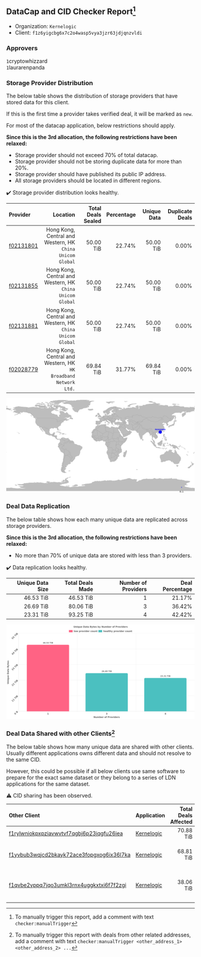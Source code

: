 ## DataCap and CID Checker Report[^1]
 - Organization: `Kernelogic`
 - Client: `f1z6yigcbg6x7c2o4wasp5vya3jzr63jdjqnzvldi`
### Approvers
`1`cryptowhizzard<br/>`1`laurarenpanda

### Storage Provider Distribution
The below table shows the distribution of storage providers that have stored data for this client.

If this is the first time a provider takes verified deal, it will be marked as `new`.

For most of the datacap application, below restrictions should apply.

**Since this is the 3rd allocation, the following restrictions have been relaxed:**
 - Storage provider should not exceed 70% of total datacap.
 - Storage provider should not be storing duplicate data for more than 20%.
 - Storage provider should have published its public IP address.
 - All storage providers should be located in different regions.

✔️ Storage provider distribution looks healthy.

| Provider                                              |                                                           Location | Total Deals Sealed | Percentage | Unique Data | Duplicate Deals |
| :---------------------------------------------------- | -----------------------------------------------------------------: | -----------------: | ---------: | ----------: | --------------: |
| [f02131801](https://filfox.info/en/address/f02131801) |       Hong Kong, Central and Western, HK<br/>`China Unicom Global` |          50.00 TiB |     22.74% |   50.00 TiB |           0.00% |
| [f02131855](https://filfox.info/en/address/f02131855) |       Hong Kong, Central and Western, HK<br/>`China Unicom Global` |          50.00 TiB |     22.74% |   50.00 TiB |           0.00% |
| [f02131881](https://filfox.info/en/address/f02131881) |       Hong Kong, Central and Western, HK<br/>`China Unicom Global` |          50.00 TiB |     22.74% |   50.00 TiB |           0.00% |
| [f02028779](https://filfox.info/en/address/f02028779) | Hong Kong, Central and Western, HK<br/>`HK Broadband Network Ltd.` |          69.84 TiB |     31.77% |   69.84 TiB |           0.00% |

<img src="https://raw.githubusercontent.com/data-preservation-programs/filplus-checker-assets/main/filecoin-project/filecoin-plus-large-datasets/issues/1640/1684995281222.png"/>

### Deal Data Replication
The below table shows how each many unique data are replicated across storage providers.


**Since this is the 3rd allocation, the following restrictions have been relaxed:**
- No more than 70% of unique data are stored with less than 3 providers.

✔️ Data replication looks healthy.

| Unique Data Size | Total Deals Made | Number of Providers | Deal Percentage |
| ---------------: | ---------------: | ------------------: | --------------: |
|        46.53 TiB |        46.53 TiB |                   1 |          21.17% |
|        26.69 TiB |        80.06 TiB |                   3 |          36.42% |
|        23.31 TiB |        93.25 TiB |                   4 |          42.42% |

<img src="https://raw.githubusercontent.com/data-preservation-programs/filplus-checker-assets/main/filecoin-project/filecoin-plus-large-datasets/issues/1640/1684995281849.png"/>

### Deal Data Shared with other Clients[^3]
The below table shows how many unique data are shared with other clients.
Usually different applications owns different data and should not resolve to the same CID.

However, this could be possible if all below clients use same software to prepare for the exact same dataset or they belong to a series of LDN applications for the same dataset.

⚠️ CID sharing has been observed.

| Other Client                                                                                                          | Application                                                                                | Total Deals Affected | Unique CIDs | Approvers                                                                          |
| :-------------------------------------------------------------------------------------------------------------------- | :----------------------------------------------------------------------------------------- | -------------------: | ----------: | :--------------------------------------------------------------------------------- |
| [f1rylwniokpxpziavwvtvf7qgbj6p23iqgfu26iea](https://filfox.info/en/address/f1rylwniokpxpziavwvtvf7qgbj6p23iqgfu26iea) | [Kernelogic](https://github.com/filecoin-project/filecoin-plus-large-datasets/issues/1638) |            70.88 TiB |         756 | `1`cryptowhizzard<br/>`1`laurarenpanda                                             |
| [f1yvbub3wqjcd2bkayk72ace3fopgxog6ix36l7ka](https://filfox.info/en/address/f1yvbub3wqjcd2bkayk72ace3fopgxog6ix36l7ka) | [Kernelogic](https://github.com/filecoin-project/filecoin-plus-large-datasets/issues/1639) |            68.81 TiB |         734 | `1`a1991car<br/>`1`cryptowhizzard<br/>`1`laurarenpanda<br/>`1`newwebgroup          |
| [f1qvbe2vppq7jqo3umkl3rnx4uggkxtxi6f7f2zgi](https://filfox.info/en/address/f1qvbe2vppq7jqo3umkl3rnx4uggkxtxi6f7f2zgi) | [Kernelogic](https://github.com/filecoin-project/filecoin-plus-large-datasets/issues/1637) |            38.06 TiB |       1,204 | `1`cryptowhizzard<br/>`1`laurarenpanda<br/>`1`newwebgroup<br/>`1`Tom-OriginStorage |

[^1]: To manually trigger this report, add a comment with text `checker:manualTrigger`

[^2]: Deals from those addresses are combined into this report as they are specified with `checker:manualTrigger`

[^3]: To manually trigger this report with deals from other related addresses, add a comment with text `checker:manualTrigger <other_address_1> <other_address_2> ...`

